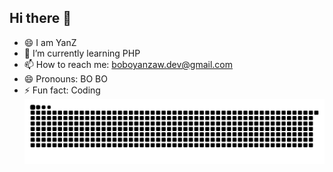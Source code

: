 ## Hi there 👋
- 😄 I am YanZ
- 🌱 I’m currently learning PHP
- 📫 How to reach me: boboyanzaw.dev@gmail.com
- 😄 Pronouns: BO BO
- ⚡ Fun fact: Coding
![snake gif](https://github.com/BoBoYanZawDev/BoBoYanZawDev/blob/output/github-snake-dark.svg)
